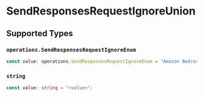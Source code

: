 # SendResponsesRequestIgnoreUnion


## Supported Types

### `operations.SendResponsesRequestIgnoreEnum`

```typescript
const value: operations.SendResponsesRequestIgnoreEnum = "Amazon Bedrock";
```

### `string`

```typescript
const value: string = "<value>";
```

